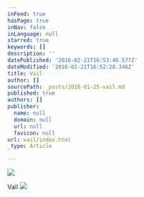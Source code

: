```yaml
---
inFeed: true
hasPage: true
inNav: false
inLanguage: null
starred: true
keywords: []
description: ''
datePublished: '2016-02-21T16:53:46.577Z'
dateModified: '2016-02-21T16:52:28.346Z'
title: Vail
author: []
sourcePath: _posts/2016-01-25-vail.md
published: true
authors: []
publisher:
  name: null
  domain: null
  url: null
  favicon: null
url: vail/index.html
_type: Article

---
```

![](https://the-grid-user-content.s3-us-west-2.amazonaws.com/95f78779-1911-4ae3-83d2-c75dea8ec62d.jpg)

Vail
![](https://the-grid-user-content.s3-us-west-2.amazonaws.com/2128a410-3b24-4516-be31-24c58d34a026.jpg)